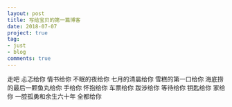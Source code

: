 ```yaml
---
layout: post
title: 写给宝贝的第一篇博客
date: 2018-07-07
project: true
tag:
- just 
- blog
comments: true
---
```


走吧
忐忑给你
情书给你
不眠的夜给你
七月的清晨给你
雪糕的第一口给你
海底捞的最后一颗鱼丸给你
手给你
怀抱给你
车票给你
跋涉给你
等待给你
钥匙给你
家给你
一腔孤勇和余生六十年
全都给你